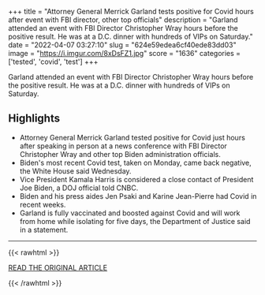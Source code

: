 +++
title = "Attorney General Merrick Garland tests positive for Covid hours after event with FBI director, other top officials"
description = "Garland attended an event with FBI Director Christopher Wray hours before the positive result. He was at a D.C. dinner with hundreds of VIPs on Saturday."
date = "2022-04-07 03:27:10"
slug = "624e59edea6cf40ede83dd03"
image = "https://i.imgur.com/8xDsFZ1.jpg"
score = "1636"
categories = ['tested', 'covid', 'test']
+++

Garland attended an event with FBI Director Christopher Wray hours before the positive result. He was at a D.C. dinner with hundreds of VIPs on Saturday.

## Highlights

- Attorney General Merrick Garland tested positive for Covid just hours after speaking in person at a news conference with FBI Director Christopher Wray and other top Biden administration officials.
- Biden's most recent Covid test, taken on Monday, came back negative, the White House said Wednesday.
- Vice President Kamala Harris is considered a close contact of President Joe Biden, a DOJ official told CNBC.
- Biden and his press aides Jen Psaki and Karine Jean-Pierre had Covid in recent weeks.
- Garland is fully vaccinated and boosted against Covid and will work from home while isolating for five days, the Department of Justice said in a statement.

---

{{< rawhtml >}}
  <p class="article-category">
    <a target="_blank" href="https://www.cnbc.com/2022/04/06/attorney-general-merrick-garland-tests-positive-for-covid.html">READ THE ORIGINAL ARTICLE</a>
  </p>
{{< /rawhtml >}}
